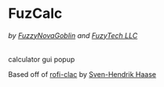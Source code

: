 # FuzCalc

###### *by [FuzzyNovaGoblin](https://github.com/FuzzyNovaGoblin) and [FuzyTech LLC](https://fuzytech.com)*




calculator gui popup


Based off of [rofi-clac](https://github.com/svenstaro/rofi-calc) by [Sven-Hendrik Haase](https://github.com/svenstaro)

